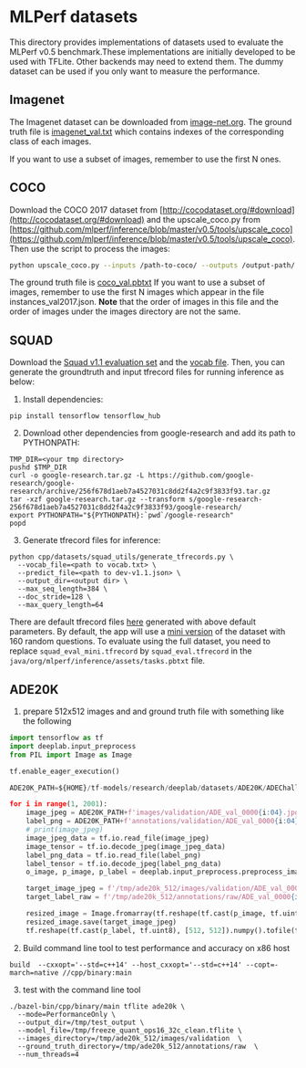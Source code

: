 # MLPerf datasets

This directory provides implementations of datasets used to evaluate the MLPerf
v0.5 benchmark.These implementations are initially developed to be used with
TFLite. Other backends may need to extend them. The dummy dataset can be used if
you only want to measure the performance.

## Imagenet

The Imagenet dataset can be downloaded from
[image-net.org](http://image-net.org/challenges/LSVRC/2012/). The ground truth
file is
[imagenet_val.txt](../../java/org/mlperf/inference/assets/imagenet_val.txt)
which contains indexes of the corresponding class of each images.

If you want to use a subset of images, remember to use the first N ones.

## COCO

Download the COCO 2017 dataset from
[http://cocodataset.org/#download](http://cocodataset.org/#download) and the
upscale_coco.py from
[https://github.com/mlperf/inference/blob/master/v0.5/tools/upscale_coco](https://github.com/mlperf/inference/blob/master/v0.5/tools/upscale_coco).
Then use the script to process the images:

```bash
python upscale_coco.py --inputs /path-to-coco/ --outputs /output-path/ --size 300 300
```

The ground truth file is
[coco_val.pbtxt](../../java/org/mlperf/inference/assets/coco_val.pbtxt) If you
want to use a subset of images, remember to use the first N images which appear
in the file instances_val2017.json. **Note** that the order of images in this
file and the order of images under the images directory are not the same.

## SQUAD

Download the
[Squad v1.1 evaluation set](https://rajpurkar.github.io/SQuAD-explorer/dataset/dev-v1.1.json)
and the
[vocab file](https://storage.googleapis.com/cloud-tpu-checkpoints/mobilebert/uncased_L-24_H-128_B-512_A-4_F-4_OPT.tar.gz).
Then, you can generate the groundtruth and input tfrecord files for running
inference as below:

1.  Install dependencies:

```
pip install tensorflow tensorflow_hub
```

2.  Download other dependencies from google-research and add its path to
    PYTHONPATH:

```
TMP_DIR=<your tmp directory>
pushd $TMP_DIR
curl -o google-research.tar.gz -L https://github.com/google-research/google-research/archive/256f678d1aeb7a4527031c8dd2f4a2c9f3833f93.tar.gz
tar -xzf google-research.tar.gz --transform s/google-research-256f678d1aeb7a4527031c8dd2f4a2c9f3833f93/google-research/
export PYTHONPATH="${PYTHONPATH}:`pwd`/google-research"
popd
```

3.  Generate tfrecord files for inference:

```
python cpp/datasets/squad_utils/generate_tfrecords.py \
  --vocab_file=<path to vocab.txt> \
  --predict_file=<path to dev-v1.1.json> \
  --output_dir=<output dir> \
  --max_seq_length=384 \
  --doc_stride=128 \
  --max_query_length=64
```

There are default tfrecord files [here](../../java/org/mlperf/inference/assets/)
generated with above default parameters. By default, the app will use a
[mini version](../../java/org/mlperf/inference/assets/squad_eval_mini.tfrecord)
of the dataset with 160 random questions. To evaluate using the full dataset,
you need to replace `squad_eval_mini.tfrecord` by `squad_eval.tfrecord` in the
`java/org/mlperf/inference/assets/tasks.pbtxt` file.

## ADE20K
1. prepare 512x512 images and and ground truth file with something like the following
```python
import tensorflow as tf
import deeplab.input_preprocess
from PIL import Image as Image

tf.enable_eager_execution()

ADE20K_PATH=${HOME}/tf-models/research/deeplab/datasets/ADE20K/ADEChallengeData2016/'

for i in range(1, 2001):
    image_jpeg = ADE20K_PATH+f'images/validation/ADE_val_0000{i:04}.jpg'
    label_png = ADE20K_PATH+f'annotations/validation/ADE_val_0000{i:04}.png'
    # print(image_jpeg)
    image_jpeg_data = tf.io.read_file(image_jpeg)
    image_tensor = tf.io.decode_jpeg(image_jpeg_data)
    label_png_data = tf.io.read_file(label_png)
    label_tensor = tf.io.decode_jpeg(label_png_data)
    o_image, p_image, p_label = deeplab.input_preprocess.preprocess_image_and_label(image_tensor, label_tensor, 512, 512, 512, 512, is_training=False)

    target_image_jpeg = f'/tmp/ade20k_512/images/validation/ADE_val_0000{i:04}.jpg'
    target_label_raw = f'/tmp/ade20k_512/annotations/raw/ADE_val_0000{i:04}.raw'

    resized_image = Image.fromarray(tf.reshape(tf.cast(p_image, tf.uint8), [512, 512, 3]).numpy())
    resized_image.save(target_image_jpeg)
    tf.reshape(tf.cast(p_label, tf.uint8), [512, 512]).numpy().tofile(target_label_raw)
```

2. Build command line tool to test performance and accuracy on x86 host

```
build  --cxxopt='--std=c++14' --host_cxxopt='--std=c++14' --copt=-march=native //cpp/binary:main
```
3. test with the command line tool
```
./bazel-bin/cpp/binary/main tflite ade20k \
  --mode=PerformanceOnly \
  --output_dir=/tmp/test_output \
  --model_file=/tmp/freeze_quant_ops16_32c_clean.tflite \
  --images_directory=/tmp/ade20k_512/images/validation  \
  --ground_truth_directory=/tmp/ade20k_512/annotations/raw  \
  --num_threads=4
```
